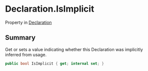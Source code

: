 # Declaration.IsImplicit

Property in [Declaration](/api/csharp/yarn.compiler.declaration.md)

## Summary


Get or sets a value indicating whether this Declaration was implicitly
inferred from usage.


```csharp
public bool IsImplicit { get; internal set; }
```

